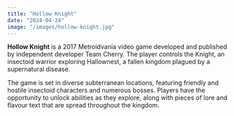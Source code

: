 ```yaml
---
title: "Hollow Knight"
date: "2024-04-24"
image: "/images/hollow-knight.jpg"
---
```


**Hollow Knight** is a 2017 Metroidvania video game developed and published by independent developer Team Cherry. The player controls the Knight, an insectoid warrior exploring Hallownest, a fallen kingdom plagued by a supernatural disease.

The game is set in diverse subterranean locations, featuring friendly and hostile insectoid characters and numerous bosses. Players have the opportunity to unlock abilities as they explore, along with pieces of lore and flavour text that are spread throughout the kingdom.
